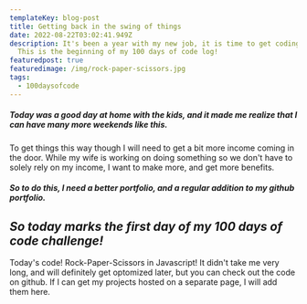 ```yaml
---
templateKey: blog-post
title: Getting back in the swing of things
date: 2022-08-22T03:02:41.949Z
description: It's been a year with my new job, it is time to get coding again!
  This is the beginning of my 100 days of code log!
featuredpost: true
featuredimage: /img/rock-paper-scissors.jpg
tags:
  - 100daysofcode
---
```

##### *Today was a good day at home with the kids, and it made me realize that I can have many more weekends like this.* 

To get things this way though I will need to get a bit more income coming in the door. While my wife is working on doing something so we don't have to solely rely on my income, I want to make more, and get more benefits.

##### *So to do this, I need a better portfolio, and a regular addition to my github portfolio.* 

## ***So today marks the first day of my 100 days of code challenge!*** 

Today's code! Rock-Paper-Scissors in Javascript! It didn't take me very long, and will definitely get optomized later, but you can check out the code on github. If I can get my projects hosted on a separate page, I will add them here.